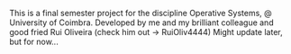 This is a final semester project for the discipline Operative Systems, @ University of Coimbra.
Developed by me and my brilliant colleague and good fried Rui Oliveira (check him out -> RuiOliv4444)
Might update later, but for now...
